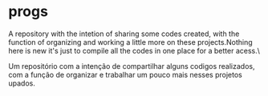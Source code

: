 # progs

A repository with the intetion of sharing some codes created, with the function of organizing and working a little more on these projects.Nothing here is new it's just to compile all the codes in one place for a better acess.\

Um repositório com a intenção de compartilhar alguns codigos realizados, com a função de organizar e trabalhar um pouco mais nesses projetos upados. 
